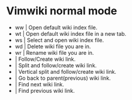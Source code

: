 # Vimwiki normal mode

- <Leader>ww    | Open default wiki index file.
- <Leader>wt    | Open default wiki index file in a new tab.
- <Leader>ws    | Select and open wiki index file.
- <Leader>wd    | Delete wiki file you are in.
- <Leader>wr    | Rename wiki file you are in.
- <Enter>       | Follow/Create wiki link.
- <Shift-Enter> | Split and follow/create wiki link.
- <Ctrl-Enter>  | Vertical split and follow/create wiki link.
- <Backspace>   | Go back to parent(previous) wiki link.
- <Tab>         | Find next wiki link.
- <Shift-Tab>   | Find previous wiki link.
